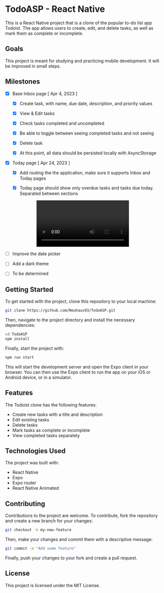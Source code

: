 # TodoASP - React Native

This is a React Native project that is a clone of the popular to-do list app Todoist. The app allows users to create, edit, and delete tasks, as well as mark them as complete or incomplete.


## Goals

This project is meant for studying and practicing mobile development. It will be improved in small steps.

## Milestones

-   [x] Base Inbox page [ Apr 4, 2023 ]

    -   [x] Create task, with name, due date, description, and priority values
    -   [x] View & Edit tasks
    -   [x] Check tasks completed and uncompleted
    -   [x] Be able to toggle between seeing completed tasks and not seeing
    -   [x] Delete task
    -   [x] At this point, all data should be persisted locally with AsyncStorage


-   [x] Today page [ Apr 24, 2023 ]

    -   [x] Add routing the the application, make sure it supports Inbox and Today pages
    -   [x] Today page should show only overdue tasks and tasks due today. Separated between sections
    
    
<div align="center">
<video src="https://user-images.githubusercontent.com/38574361/234885730-47baf1b6-192f-458b-8a20-da2bab18f497.mp4" />
</div>


-   [ ] Improve the date picker

-   [ ] Add a dark theme

-   [ ] To be determined

## Getting Started

To get started with the project, clone this repository to your local machine:

```bash
git clone https://github.com/Neuhaus93/TodoASP.git
```

Then, navigate to the project directory and install the necessary dependencies:

```bash
cd TodoASP
npm install
```

Finally, start the project with:

```bash
npm run start
```

This will start the development server and open the Expo client in your browser. You can then use the Expo client to run the app on your iOS or Android device, or in a simulator.

## Features

The Todoist clone has the following features:

-   Create new tasks with a title and description
-   Edit existing tasks
-   Delete tasks
-   Mark tasks as complete or incomplete
-   View completed tasks separately

## Technologies Used

The project was built with:

-   React Native
-   Expo
-   Expo router
-   React Native Animated

## Contributing

Contributions to the project are welcome. To contribute, fork the repository and create a new branch for your changes:

```bash
git checkout -b my-new-feature
```

Then, make your changes and commit them with a descriptive message:

```bash
git commit -m "Add some feature"
```

Finally, push your changes to your fork and create a pull request.

## License

This project is licensed under the MIT License.
